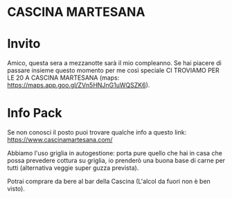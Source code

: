 
# CASCINA MARTESANA

# Invito

Amico, questa sera a mezzanotte sarà il mio compleanno.
Se hai piacere di passare insieme questo momento per me così speciale CI TROVIAMO PER LE 20 A CASCINA MARTESANA (maps: https://maps.app.goo.gl/ZVn5HNJnG1uWQSZK6).
# Info Pack
Se non conosci il posto puoi trovare qualche info a questo link: https://www.cascinamartesana.com/

Abbiamo l'uso griglia in autogestione: porta pure quello che hai in casa che possa prevedere cottura su griglia, io prenderò una buona base di carne per tutti (alternativa veggie super guzza prevista).

Potrai comprare da bere al bar della Cascina (L'alcol da fuori non è ben visto).
